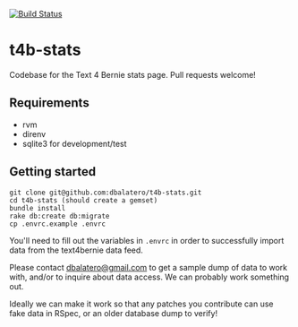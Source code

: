 [![Build Status](https://travis-ci.org/dbalatero/t4b-stats.svg?branch=master)](https://travis-ci.org/dbalatero/t4b-stats)

# t4b-stats

Codebase for the Text 4 Bernie stats page. Pull requests welcome!

## Requirements

* rvm
* direnv
* sqlite3 for development/test

## Getting started

```
git clone git@github.com:dbalatero/t4b-stats.git
cd t4b-stats (should create a gemset)
bundle install
rake db:create db:migrate
cp .envrc.example .envrc
```

You'll need to fill out the variables in `.envrc` in order to successfully
import data from the text4bernie data feed.

Please contact dbalatero@gmail.com to get a sample dump of data to work
with, and/or to inquire about data access. We can probably work something out.

Ideally we can make it work so that any patches you contribute can use fake data
in RSpec, or an older database dump to verify!
